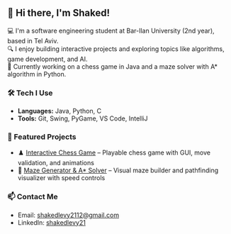 ## 👋 Hi there, I'm Shaked!

💻 I'm a software engineering student at Bar-Ilan University (2nd year), based in Tel Aviv.  
🔍 I enjoy building interactive projects and exploring topics like algorithms, game development, and AI.  
🚀 Currently working on a chess game in Java and a maze solver with A* algorithm in Python.

### 🛠️ Tech I Use
- **Languages:** Java, Python, C
- **Tools:** Git, Swing, PyGame, VS Code, IntelliJ

### 📌 Featured Projects
- ♟️ [Interactive Chess Game](https://github.com/shakedlevy21/Chess-Game) – Playable chess game with GUI, move validation, and animations  
- 🧩 [Maze Generator & A* Solver](https://github.com/shakedlevy21/Maze-Solver) – Visual maze builder and pathfinding visualizer with speed controls

### 📫 Contact Me
- Email: shakedlevy2112@gmail.com  
- LinkedIn: [shakedlevy21](https://www.linkedin.com/in/shakedlevy21/)  

<!--
**shakedlevy21/shakedlevy21** is a ✨ special ✨ repository because its `README.md` (this file) appears on your GitHub profile.
-->
